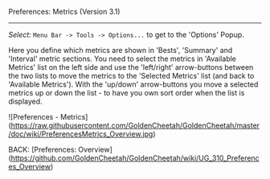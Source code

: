 Preferences: Metrics (Version 3.1)
***

_Select:_ `Menu Bar -> Tools -> Options...` to get to the 'Options' Popup.

Here you define which metrics are shown in 'Bests', 'Summary' and 'Interval' metric sections. You need to select the metrics in 'Available Metrics' list on the left side and use the 'left/right' arrow-buttons between the two lists to move the metrics to the 'Selected Metrics' list (and back to 'Available Metrics'). With the 'up/down' arrow-buttons you move a selected metrics up or down the list - to have you own sort order when the list is displayed.

![Preferences - Metrics] (https://raw.githubusercontent.com/GoldenCheetah/GoldenCheetah/master/doc/wiki/PreferencesMetrics_Overview.jpg)



BACK: [Preferences: Overview] (https://github.com/GoldenCheetah/GoldenCheetah/wiki/UG_310_Preferences_Overview)
